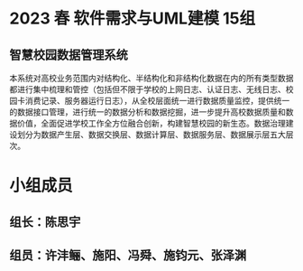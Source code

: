 # 2023 春 软件需求与UML建模 15组
## 智慧校园数据管理系统
本系统对高校业务范围内对结构化、半结构化和非结构化数据在内的所有类型数据都进行集中梳理和管控（包括但不限于学校的上网日志、认证日志、无线日志、校园卡消费记录、服务器运行日志），从全校层面统一进行数据质量监控，提供统一的数据接口管理，进行统一的数据分析和数据挖掘，进一步提升高校数据质量和数据价值，全面促进学校工作全方位融合创新，构建智慧校园的新生态。数据治理建设划分为数据产生层、数据交换层、数据计算层、数据服务层、数据展示层五大层次。
# 小组成员
## 组长：陈思宇
## 组员：许沣鲡、施阳、冯舜、施钧元、张泽渊